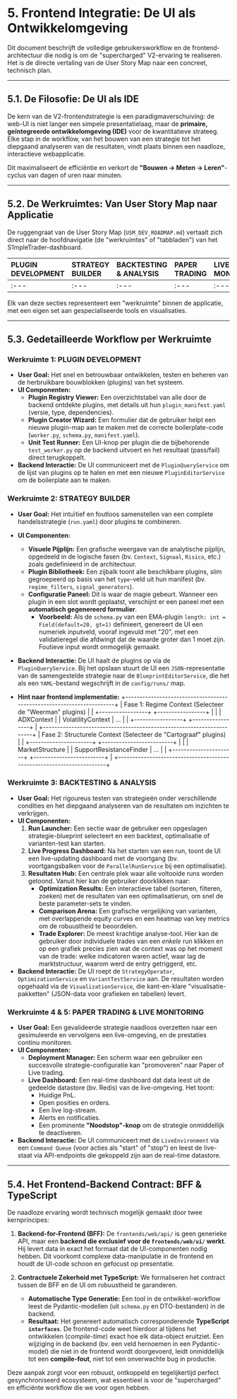 # 5. Frontend Integratie: De UI als Ontwikkelomgeving

Dit document beschrijft de volledige gebruikersworkflow en de frontend-architectuur die nodig is om de "supercharged" V2-ervaring te realiseren. Het is de directe vertaling van de User Story Map naar een concreet, technisch plan.

---
## 5.1. De Filosofie: De UI als IDE

De kern van de V2-frontendstrategie is een paradigmaverschuiving: de web-UI is niet langer een simpele presentatielaag, maar de **primaire, geïntegreerde ontwikkelomgeving (IDE)** voor de kwantitatieve strateeg. Elke stap in de workflow, van het bouwen van een strategie tot het diepgaand analyseren van de resultaten, vindt plaats binnen een naadloze, interactieve webapplicatie.

Dit maximaliseert de efficiëntie en verkort de **"Bouwen -> Meten -> Leren"**-cyclus van dagen of uren naar minuten.

---
## 5.2. De Werkruimtes: Van User Story Map naar Applicatie

De ruggengraat van de User Story Map (`USM_DEV_ROADMAP.md`) vertaalt zich direct naar de hoofdnavigatie (de "werkruimtes" of "tabbladen") van het S1mpleTrader-dashboard.

| PLUGIN DEVELOPMENT | STRATEGY BUILDER | BACKTESTING & ANALYSIS | PAPER TRADING | LIVE MONITORING |
| :--- | :--- | :--- | :--- | :--- |
| :--- | :--- | :--- | :--- | :--- |

Elk van deze secties representeert een "werkruimte" binnen de applicatie, met een eigen set aan gespecialiseerde tools en visualisaties.

---
## 5.3. Gedetailleerde Workflow per Werkruimte

### **Werkruimte 1: PLUGIN DEVELOPMENT**

* **User Goal:** Het snel en betrouwbaar ontwikkelen, testen en beheren van de herbruikbare bouwblokken (plugins) van het systeem.
* **UI Componenten:**
    * **Plugin Registry Viewer:** Een overzichtstabel van alle door de backend ontdekte plugins, met details uit hun `plugin_manifest.yaml` (versie, type, dependencies).
    * **Plugin Creator Wizard:** Een formulier dat de gebruiker helpt een nieuwe plugin-map aan te maken met de correcte boilerplate-code (`worker.py`, `schema.py`, `manifest.yaml`).
    * **Unit Test Runner:** Een UI-knop per plugin die de bijbehorende `test_worker.py` op de backend uitvoert en het resultaat (pass/fail) direct terugkoppelt.
* **Backend Interactie:** De UI communiceert met de `PluginQueryService` om de lijst van plugins op te halen en met een nieuwe `PluginEditorService` om de boilerplate aan te maken.

### **Werkruimte 2: STRATEGY BUILDER**

* **User Goal:** Het intuïtief en foutloos samenstellen van een complete handelsstrategie (`run.yaml`) door plugins te combineren.
* **UI Componenten:**
    * **Visuele Pijplijn:** Een grafische weergave van de analytische pijplijn, opgedeeld in de logische fasen (bv. `Context`, `Signaal`, `Risico`, etc.) zoals gedefinieerd in de architectuur.
    * **Plugin Bibliotheek:** Een zijbalk toont alle beschikbare plugins, slim gegroepeerd op basis van het `type`-veld uit hun manifest (bv. `regime_filters`, `signal_generators`).
    * **Configuratie Paneel:** Dit is waar de magie gebeurt. Wanneer een plugin in een slot wordt geplaatst, verschijnt er een paneel met een **automatisch gegenereerd formulier**.
        * **Voorbeeld:** Als de `schema.py` van een EMA-plugin `length: int = Field(default=20, gt=1)` definieert, genereert de UI een numeriek inputveld, vooraf ingevuld met "20", met een validatieregel die afdwingt dat de waarde groter dan 1 moet zijn. Foutieve input wordt onmogelijk gemaakt.
* **Backend Interactie:** De UI haalt de plugins op via de `PluginQueryService`. Bij het opslaan stuurt de UI een `JSON`-representatie van de samengestelde strategie naar de `BlueprintEditorService`, die het als een `YAML`-bestand wegschrijft in de `config/runs/` map.

* **Hint naar frontend implementatie:**
+----------------------------------------------------------------------+
| Fase 1: Regime Context (Selecteer de "Weerman" plugins)              |
| +-----------------+   +-----------------+                            |
| | ADXContext      |   | VolatilityContext | ...                      |
| +-----------------+   +-----------------+                            |
+----------------------------------------------------------------------+
| Fase 2: Structurele Context (Selecteer de "Cartograaf" plugins)    |
| +----------------------+   +-------------------------+               |
| | MarketStructure      |   | SupportResistanceFinder | ...           |
| +----------------------+   +-------------------------+               |
+----------------------------------------------------------------------+

### **Werkruimte 3: BACKTESTING & ANALYSIS**

* **User Goal:** Het rigoureus testen van strategieën onder verschillende condities en het diepgaand analyseren van de resultaten om inzichten te verkrijgen.
* **UI Componenten:**
    1.  **Run Launcher:** Een sectie waar de gebruiker een opgeslagen strategie-blueprint selecteert en een backtest, optimalisatie of varianten-test kan starten.
    2.  **Live Progress Dashboard:** Na het starten van een run, toont de UI een live-updating dashboard met de voortgang (bv. voortgangsbalken voor de `ParallelRunService` bij een optimalisatie).
    3.  **Resultaten Hub:** Een centrale plek waar alle voltooide runs worden getoond. Vanuit hier kan de gebruiker doorklikken naar:
        * **Optimization Results:** Een interactieve tabel (sorteren, filteren, zoeken) met de resultaten van een optimalisatierun, om snel de beste parameter-sets te vinden.
        * **Comparison Arena:** Een grafische vergelijking van varianten, met overlappende equity curves en een heatmap van key metrics om de robuustheid te beoordelen.
        * **Trade Explorer:** De meest krachtige analyse-tool. Hier kan de gebruiker door individuele trades van een *enkele* run klikken en op een grafiek precies zien wat de context was op het moment van de trade: welke indicatoren waren actief, waar lag de marktstructuur, waarom werd de entry getriggerd, etc.
* **Backend Interactie:** De UI roept de `StrategyOperator`, `OptimizationService` en `VariantTestService` aan. De resultaten worden opgehaald via de `VisualizationService`, die kant-en-klare "visualisatie-pakketten" (JSON-data voor grafieken en tabellen) levert.

### **Werkruimte 4 & 5: PAPER TRADING & LIVE MONITORING**

* **User Goal:** Een gevalideerde strategie naadloos overzetten naar een gesimuleerde en vervolgens een live-omgeving, en de prestaties continu monitoren.
* **UI Componenten:**
    * **Deployment Manager:** Een scherm waar een gebruiker een succesvolle strategie-configuratie kan "promoveren" naar Paper of Live trading.
    * **Live Dashboard:** Een real-time dashboard dat data leest uit de gedeelde datastore (bv. Redis) van de live-omgeving. Het toont:
        * Huidige PnL.
        * Open posities en orders.
        * Een live log-stream.
        * Alerts en notificaties.
        * Een prominente **"Noodstop"-knop** om de strategie onmiddellijk te deactiveren.
* **Backend Interactie:** De UI communiceert met de `LiveEnvironment` via een `Command Queue` (voor acties als "start" of "stop") en leest de live-staat via API-endpoints die gekoppeld zijn aan de real-time datastore.

---
## 5.4. Het Frontend-Backend Contract: BFF & TypeScript

De naadloze ervaring wordt technisch mogelijk gemaakt door twee kernprincipes:

1.  **Backend-for-Frontend (BFF):** De `frontends/web/api/` is geen generieke API, maar een **backend die exclusief voor de `frontends/web/ui/` werkt**. Hij levert data in exact het formaat dat de UI-componenten nodig hebben. Dit voorkomt complexe data-manipulatie in de frontend en houdt de UI-code schoon en gefocust op presentatie.

2.  **Contractuele Zekerheid met TypeScript:** We formaliseren het contract tussen de BFF en de UI om robuustheid te garanderen.
    * **Automatische Type Generatie:** Een tool in de ontwikkel-workflow leest de Pydantic-modellen (uit `schema.py` en DTO-bestanden) in de backend.
    * **Resultaat:** Het genereert automatisch corresponderende **TypeScript `interfaces`**. De frontend-code weet hierdoor al tijdens het ontwikkelen (*compile-time*) exact hoe elk data-object eruitziet. Een wijziging in de backend (bv. een veld hernoemen in een Pydantic-model) die niet in de frontend wordt doorgevoerd, leidt onmiddellijk tot een **compile-fout**, niet tot een onverwachte bug in productie.

Deze aanpak zorgt voor een robuust, ontkoppeld en tegelijkertijd perfect gesynchroniseerd ecosysteem, wat essentieel is voor de "supercharged" en efficiënte workflow die we voor ogen hebben.